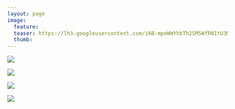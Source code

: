 ```yaml
---
layout: page
image:
  feature:
  teaser: https://lh3.googleusercontent.com/i6B-mpeWWYhbTh2SM5WfRN1tU3MzO8ihMCPrYWBptk8=w245
  thumb:
---
```


![](https://lh3.googleusercontent.com/qQBmOHT9xIQKqx2JMXXOntu9rtW6dYEeOoUJrOZY0mU=w800)

![](https://lh3.googleusercontent.com/WFVaWVcl1QeX9mKqhDzAxSw4lvMQmH4a49JVux3DPGI=w800)

![](https://lh3.googleusercontent.com/VTZIq_iOin6ajxh1mzFbAk0X2EQQFnOD4osNxHPtRic=w800)

![](https://lh3.googleusercontent.com/PuiqiS6PTiuSjgi4yTL0X4hJiXc1KXO1aaUfvOqyo48=w800)

